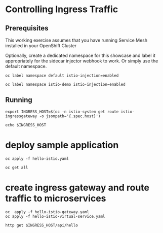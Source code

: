 # Controlling Ingress Traffic

## Prerequisites

This working exercise assumes that you have running Service Mesh installed in your OpenShift Cluster

Optionally, create a dedicated namespace for this showcase and label it appropriately for the sidecar injector webhook to work. Or simply use the default namespace.

```
oc label namespace default istio-injection=enabled

oc label namespace istio-demo istio-injection=enabled

```

## Running

```
export INGRESS_HOST=$(oc -n istio-system get route istio-ingressgateway -o jsonpath='{.spec.host}')

echo $INGRESS_HOST

```

# deploy sample application

```
oc apply -f hello-istio.yaml

oc get all
```

# create ingress gateway and route traffic to microservices

```
oc  apply -f hello-istio-gateway.yaml
oc apply -f hello-istio-virtual-service.yaml

http get $INGRESS_HOST/api/hello 

```

